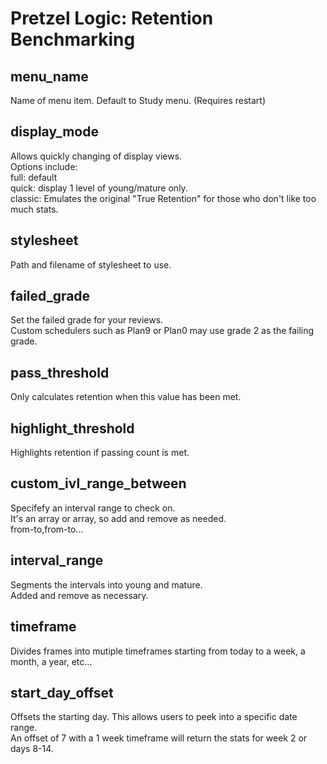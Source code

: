 # Pretzel Logic: Retention Benchmarking

## menu_name
Name of menu item. Default to Study menu. (Requires restart)

## display_mode
Allows quickly changing of display views.  
Options include:  
full: default  
quick: display 1 level of young/mature only.  
classic: Emulates the original "True Retention" for those who don't like too much stats.  


## stylesheet
Path and filename of stylesheet to use.

## failed_grade
Set the failed grade for your reviews.  
Custom schedulers such as Plan9 or Plan0 may use grade 2 as the failing grade.

## pass_threshold
Only calculates retention when this value has been met.

## highlight_threshold
Highlights retention if passing count is met.

## custom_ivl_range_between
Specifefy an interval range to check on.  
It's an array or array, so add and remove as needed.  
from-to,from-to...

## interval_range
Segments the intervals into young and mature.  
Added and remove as necessary.

## timeframe
Divides frames into mutiple timeframes starting from today to a week, a month, a year, etc...

## start_day_offset
Offsets the starting day. This allows users to peek into a specific date range.  
An offset of 7 with a 1 week timeframe will return the stats for week 2 or days 8-14.  

